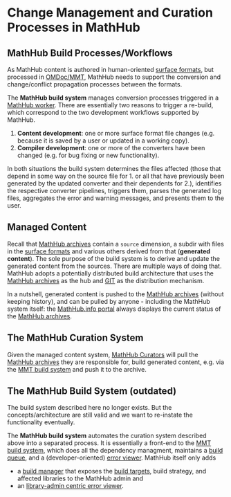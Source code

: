 # Change Management and Curation Processes in MathHub

## MathHub Build Processes/Workflows

As MathHub content is authored in human-oriented [surface formats](surface-formats), but processed in
[OMDoc/MMT](omdoc-mmt), MathHub needs to support the conversion and change/conflict
propagation processes between the formats.

The **MathHub build system** manages conversion processes triggered in a
[MathHub worker](workers). There are essentially two reasons
to trigger a re-build, which correspond to the two development workflows
supported by MathHub.

1.  **Content development**: one or more surface format file changes (e.g. because it is
    saved by a user or updated in a working copy).
2.  **Compiler development**: one or more of the converters have been changed (e.g. for
    bug fixing or new functionality).

In both situations the build system determines the files affected (those that depend in
some way on the source file for 1. or all that have previously been generated by the
updated converter and their dependents for 2.), identifies the respective converter
pipelines, triggers them, parses the generated log files, aggregates the error and warning
messages, and presents them to the user.

## Managed Content
Recall that [MathHub archives](math-archives) contain a `source` dimension, a subdir with files in the [surface formats](surface-formats) and various others derived from that (**generated content**). The sole purpose of the build system is to derive and update the generated content from the sources. There are multiple ways of doing that. MathHub adopts a potentially distributed build architecture that uses the [MathHub archives](math-archives) as the hub and [GIT](https://git-scm.com) as the distribution mechanism. 

In a nutshell, generated content is pushed to the [MathHub archives](math-archives) (without keeping history), and can be pulled by anyone - including the MathHub system itself: the [MathHub.info portal](http://mathhub.info) always displays the current status of the [MathHub archives](math-archives).

## The MathHub Curation System
Given the managed content system, [MathHub Curators](roles) will pull the [MathHub archives](math-archives) they are responsible for, build generated content, e.g. via the [MMT build system](http://uniformal.github.io) and push it to the archive. 

## The MathHub Build System (outdated)

The build system described here no longer exists. But the concepts/architecture are still valid and we want to re-instate the functionality eventually. 

The **MathHub build system** automates the curation system described above into a separated process. It is essentially a front-end to the [MMT build system](http://uniformal.github.io), which does all the dependency managment, maintains a [build queue](https://mathhub.info/mh/mmt/buildqueue.html), and a (developer-oriented) [error viewer](https://mathhub.info/mh/mmt/errorview.html). MathHub itself only adds

  - a [build manager](https://mathhub.info/mh/mbt-rebuild) that exposes the
    [build targets](build-targets), build strategy, and affected libraries to the MathHub
    admin and
  - an [library-admin centric error viewer](https://mathhub.info/mh/common-errors).
